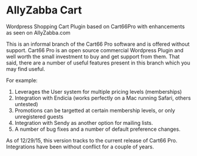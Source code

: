# AllyZabba Cart
Wordpress Shopping Cart Plugin based on Cart66Pro with enhancements as seen on AllyZabba.com

This is an informal branch of the Cart66 Pro software and is offered without support. Cart66 Pro is an open source commercial Wordpress Plugin and well worth the small investment to buy and get support from them. That said, there are a number of useful features present in this branch which you may find useful.

For example:
  1. Leverages the User system for multiple pricing levels (memberships)
  2. Integration with Endicia (works perfectly on a Mac running Safari, others untested)
  3. Promotions can be targetted at certain membership levels, or only unregistered guests
  4. Integration with Sendy as another option for mailing lists.
  5. A number of bug fixes and a number of default preference changes.

As of 12/29/15, this version tracks to the current release of Cart66 Pro. Integrations have been without conflict for a couple of years.
